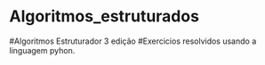 # Algoritmos_estruturados
#Algoritmos Estruturador 3 edição
#Exercicios resolvidos usando a linguagem pyhon.
